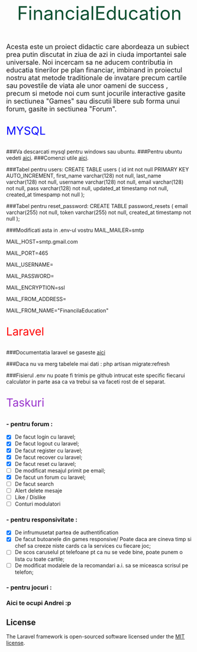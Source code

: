 <p style="text-align: center; font-size: 50px;color: #0f5132">FinancialEducation</p>

<p style="font-size: 18px" >Acesta este un proiect didactic care abordeaza un subiect prea
putin discutat in ziua de azi in ciuda importantei sale universale. Noi incercam sa ne aducem 
contributia in educatia tinerilor pe plan financiar, imbinand in proiectul nostru atat 
metode traditionale de invatare precum cartile sau povestile de viata ale unor oameni de success
, precum si metode noi cum sunt jocurile interactive gasite in sectiunea "Games" sau discutii libere
sub forma unui forum, gasite in sectiunea "Forum".
</p>

<p style="font-size: 30px; color: blue">MYSQL</p>

###Va descarcati mysql pentru windows sau ubuntu.
###Pentru ubuntu vedeti [aici](https://www.digitalocean.com/community/tutorials/how-to-install-mysql-on-ubuntu-20-04).
###Comenzi utile [aici](http://g2pc1.bu.edu/~qzpeng/manual/MySQL%20Commands.htm).

###Tabel pentru users:
CREATE TABLE users (
id int not null PRIMARY KEY AUTO_INCREMENT,
first_name varchar(128) not null,
last_name varchar(128) not null,
username varchar(128) not null,
email varchar(128) not null,
pass varchar(128) not null,
updated_at timestamp not null,
created_at timespamp not null
);

###Tabel pentru reset_password:
CREATE TABLE password_resets ( 
email varchar(255) not null, 
token varchar(255) not null, 
created_at timestamp not null
);

###Modificati asta in .env-ul vostru
MAIL_MAILER=smtp

MAIL_HOST=smtp.gmail.com

MAIL_PORT=465

MAIL_USERNAME=

MAIL_PASSWORD=

MAIL_ENCRYPTION=ssl

MAIL_FROM_ADDRESS=

MAIL_FROM_NAME="FinancilaEducation"

<p style="font-size: 30px; color: red">Laravel</p>

###Documentatia laravel se gaseste [aici](https://laravel.com/)

###Daca nu va merg tabelele mai dati : php artisan migrate:refresh

###Fisierul .env nu poate fi trimis pe github intrucat este specific fiecarui calculator in parte asa ca va trebui sa va faceti rost de el separat.

<p style="font-size: 30px; color: darkorchid">Taskuri</p>

### - pentru forum :
 - [x] De facut login cu laravel;
 - [x] De facut logout cu laravel;
 - [x] De facut register cu laravel;
 - [x] De facut recover cu laravel;
 - [x] De facut reset cu laravel;
 - [ ] De modificat mesajul primit pe email;
 - [x] De facut un forum cu laravel;
 - [ ] De facut search
 - [ ] Alert delete mesaje
 - [ ] Like / Dislike
 - [ ] Conturi modulatori

### - pentru responsivitate :
- [x] De infrumusetat partea de authentification
- [x] De facut butoanele din games responsive/ Poate daca are cineva timp si chef sa creeze niste cards ca la services cu fiecare joc;
- [ ] De scos caruselul pt telefoane pt ca nu se vede bine, poate punem o lista cu toate cartile;
- [ ] De modificat modalele de la recomandari a.i. sa se miceasca scrisul pe telefon;

### - pentru jocuri :
### Aici te ocupi Andrei :p

## License

The Laravel framework is open-sourced software licensed under the [MIT license](https://opensource.org/licenses/MIT).


